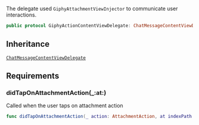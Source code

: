
The delegate used `GiphyAttachmentViewInjector` to communicate user interactions.

``` swift
public protocol GiphyActionContentViewDelegate: ChatMessageContentViewDelegate 
```

## Inheritance

[`ChatMessageContentViewDelegate`](/ChatMessageContentViewDelegate)

## Requirements

### didTapOnAttachmentAction(\_:​at:​)

Called when the user taps on attachment action

``` swift
func didTapOnAttachmentAction(_ action: AttachmentAction, at indexPath: IndexPath)
```
